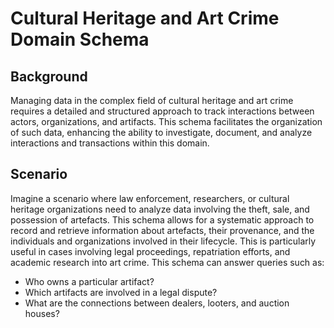 # Cultural Heritage and Art Crime Domain Schema

## Background

Managing data in the complex field of cultural heritage and art crime requires a detailed and structured approach to track interactions between actors, organizations, and artifacts. This schema facilitates the organization of such data, enhancing the ability to investigate, document, and analyze interactions and transactions within this domain.

## Scenario

Imagine a scenario where law enforcement, researchers, or cultural heritage organizations need to analyze data involving the theft, sale, and possession of artefacts. This schema allows for a systematic approach to record and retrieve information about artefacts, their provenance, and the individuals and organizations involved in their lifecycle. This is particularly useful in cases involving legal proceedings, repatriation efforts, and academic research into art crime.
This schema can answer queries such as:

- Who owns a particular artifact?
- Which artifacts are involved in a legal dispute?
- What are the connections between dealers, looters, and auction houses?
